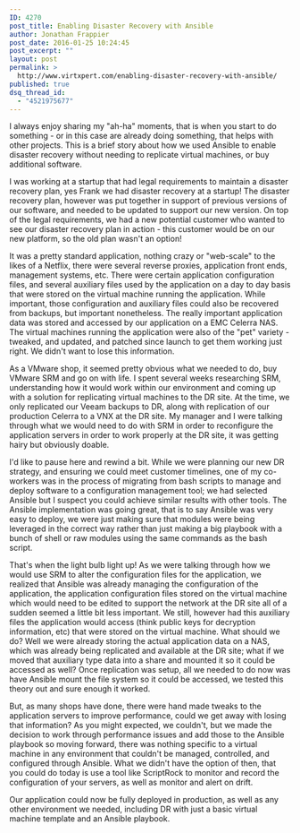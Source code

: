 ```yaml
---
ID: 4270
post_title: Enabling Disaster Recovery with Ansible
author: Jonathan Frappier
post_date: 2016-01-25 10:24:45
post_excerpt: ""
layout: post
permalink: >
  http://www.virtxpert.com/enabling-disaster-recovery-with-ansible/
published: true
dsq_thread_id:
  - "4521975677"
---
```

I always enjoy sharing my "ah-ha" moments, that is when you start to do something - or in this case are already doing something, that helps with other projects. This is a brief story about how we used Ansible to enable disaster recovery without needing to replicate virtual machines, or buy additional software.

I was working at a startup that had legal requirements to maintain a disaster recovery plan, yes Frank we had disaster recovery at a startup! The disaster recovery plan, however was put together in support of previous versions of our software, and needed to be updated to support our new version. On top of the legal requirements, we had a new potential customer who wanted to see our disaster recovery plan in action - this customer would be on our new platform, so the old plan wasn't an option!

It was a pretty standard application, nothing crazy or "web-scale" to the likes of a Netflix, there were several reverse proxies, application front ends, management systems, etc. There were certain application configuration files, and several auxiliary files used by the application on a day to day basis that were stored on the virtual machine running the application. While important, those configuration and auxiliary files could also be recovered from backups, but important nonetheless. The really important application data was stored and accessed by our application on a EMC Celerra NAS. The virtual machines running the application were also of the "pet" variety - tweaked, and updated, and patched since launch to get them working just right. We didn't want to lose this information.

As a VMware shop, it seemed pretty obvious what we needed to do, buy VMware SRM and go on with life. I spent several weeks researching SRM, understanding how it would work within our environment and coming up with a solution for replicating virtual machines to the DR site. At the time, we only replicated our Veeam backups to DR, along with replication of our production Celerra to a VNX at the DR site. My manager and I were talking through what we would need to do with SRM in order to reconfigure the application servers in order to work properly at the DR site, it was getting hairy but obviously doable.

I'd like to pause here and rewind a bit. While we were planning our new DR strategy, and ensuring we could meet customer timelines, one of my co-workers was in the process of migrating from bash scripts to manage and deploy software to a configuration management tool; we had selected Ansible but I suspect you could achieve similar results with other tools. The Ansible implementation was going great, that is to say Ansible was very easy to deploy, we were just making sure that modules were being leveraged in the correct way rather than just making a big playbook with a bunch of shell or raw modules using the same commands as the bash script.

That's when the light bulb light up! As we were talking through how we would use SRM to alter the configuration files for the application, we realized that Ansible was already managing the configuration of the application, the application configuration files stored on the virtual machine which would need to be edited to support the network at the DR site all of a sudden seemed a little bit less important. We still, however had this auxiliary files the application would access (think public keys for decryption information, etc) that were stored on the virtual machine. What should we do? Well we were already storing the actual application data on a NAS, which was already being replicated and available at the DR site; what if we moved that auxiliary type data into a share and mounted it so it could be accessed as well? Once replication was setup, all we needed to do now was have Ansible mount the file system so it could be accessed, we tested this theory out and sure enough it worked.

But, as many shops have done, there were hand made tweaks to the application servers to improve performance, could we get away with losing that information? As you might expected, we couldn't, but we made the decision to work through performance issues and add those to the Ansible playbook so moving forward, there was nothing specific to a virtual machine in any environment that couldn't be managed, controlled, and configured through Ansible. What we didn't have the option of then, that you could do today is use a tool like ScriptRock to monitor and record the configuration of your servers, as well as monitor and alert on drift.

Our application could now be fully deployed in production, as well as any other environment we needed, including DR with just a basic virtual machine template and an Ansible playbook.